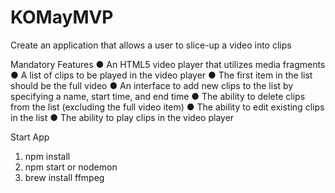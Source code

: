 # KOMayMVP
Create an application that allows a user to slice-up a video into clips

Mandatory Features
● An HTML5 video player that utilizes ​media fragments
● A list of clips to be played in the video player
● The first item in the list should be the full video
● An interface to add new clips to the list by specifying a ​name​, ​start time​, and ​end time
● The ability to delete clips from the list (​excluding the full video item​)
● The ability to edit existing clips in the list
● The ability to play clips in the video player

 
 
 Start App
   1. npm install
   2. npm start or nodemon
   3. brew install ffmpeg

   
 
 
 
